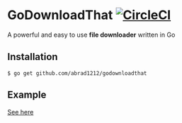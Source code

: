 # GoDownloadThat [![CircleCI](https://circleci.com/gh/abrad1212/godownloadthat.svg?style=svg)](https://circleci.com/gh/abrad1212/godownloadthat)
A powerful and easy to use **file downloader** written in Go

## Installation
`$ go get github.com/abrad1212/godownloadthat`

## Example
[See here](https://github.com/abrad1212/godownloadthat/tree/master/examples)